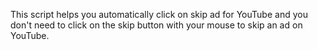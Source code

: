 This script helps you automatically click on skip ad for YouTube and you don't need to click on the skip button with your mouse to skip an ad on YouTube.
